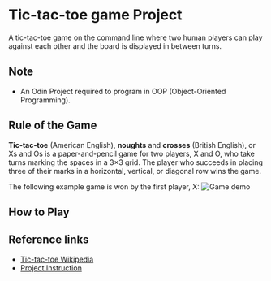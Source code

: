 # Tic-tac-toe game Project

A tic-tac-toe game on the command line where two human players can play against each other and the board is displayed in between turns.

## Note

- An Odin Project required to program in OOP (Object-Oriented Programming).

## Rule of the Game

**Tic-tac-toe** (American English), **noughts** and **crosses** (British English), or Xs and Os is a paper-and-pencil game for two players, X and O, who take turns marking the spaces in a 3×3 grid. The player who succeeds in placing three of their marks in a horizontal, vertical, or diagonal row wins the game.

The following example game is won by the first player, X:
![Game demo](https://upload.wikimedia.org/wikipedia/commons/thumb/1/1b/Tic-tac-toe-game-1.svg/479px-Tic-tac-toe-game-1.svg.png)

## How to Play

## Reference links

- [Tic-tac-toe Wikipedia](https://en.wikipedia.org/wiki/Tic-tac-toe)
- [Project Instruction](https://www.theodinproject.com/courses/ruby-programming/lessons/oop)
